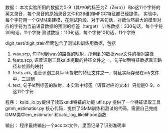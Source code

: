 ﻿数据：
本次实验所用的数据为0-9（其中0的标签为Z（Zero））和o这11个字符的英文录音，每个录音的原始录音文件和39维的MFCC特征都已经提供，
实验中，每个字符用一个GMM来建模，在测试阶段，对于某句话，对数似然最大的模型对应的字符为当前语音数据的预测的标签（target）
训练数据：330句话，每个字符30句话，11个字符
测试数据：110句话，每个字符10句话，11个字符

digit_test/digit_train里面包含了测试和训练用数据，包括
1) wav.scp, 句子id到wav的路径的映射，所用到的数据wav文件的相对路径
2) feats.scp, 语音识别工具kaldi提取的特征文件之一，句子id到特征数据真实路径和位置的映射
3) feats.ark, 语音识别工具kaldi提取的特征文件之一，特征实际存储在ark文件中，二进制
4) text, 句子id到标签的映射，本实验中标签（语音对应的文本）只能是0-9，o这11个字符

程序：
kaldi_io.py提供了读取kaldi特征的功能
utils.py 提供了一个特征读取工具
gmm_estimatior.py 核心代码，提供了GMM训练和测试的代码，需要自己完成GMM类中em_estimator 和calc_log_likelihood函数

输出：
程序最终输出一个acc.txt文件，里面记录了识别准确率
